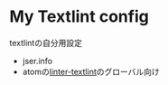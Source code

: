 # My Textlint config

textlintの自分用設定

- jser.info
- atomの[linter-textlint](https://github.com/1000ch/linter-textlint "linter-textlint")のグローバル向け
